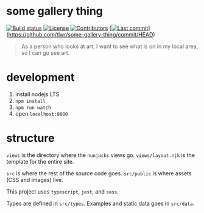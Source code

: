 # some gallery thing

[![Build status](https://img.shields.io/endpoint.svg?url=https%3A%2F%2Factions-badge.atrox.dev%2Ftlwr%2Fsome-gallery-thing%2Fbadge&style=flat-square)](https://github.com/tlwr/some-gallery-thing/actions)
[![License](https://img.shields.io/github/license/tlwr/some-gallery-thing?style=flat-square)](https://github.com/tlwr/some-gallery-thing/blob/master/LICENSE)
[![Contributors](https://img.shields.io/github/contributors/tlwr/some-gallery-thing?style=flat-square)](https://github.com/tlwr/some-gallery-thing/graphs/contributors)
[[![Last commit](https://img.shields.io/github/last-commit/tlwr/some-gallery-thing?style=flat-square)]()](https://github.com/tlwr/some-gallery-thing/commit/HEAD)

> As a person who looks at art, I want to see what is on in my local area, so I
> can go see art.

# development

1. install nodejs LTS
2. `npm install`
3. `npm run watch`
4. open `localhost:8080`

# structure

`views` is the directory where the `nunjucks` views go. `views/layout.njk` is
the template for the entire site.

`src` is where the rest of the source code goes. `src/public` is where assets
(CSS and images) live.

This project uses `typescript`, `jest`, and `sass`.

Types are defined in `src/types`. Examples and static data goes in `src/data`.
